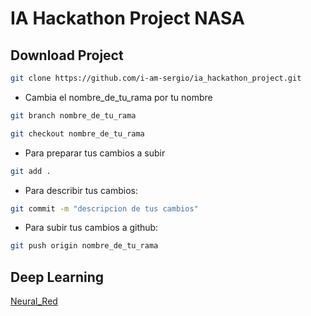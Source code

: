 # IA Hackathon Project NASA

## Download Project

```bash
git clone https://github.com/i-am-sergio/ia_hackathon_project.git
```
* Cambia el nombre_de_tu_rama por tu nombre
```bash
git branch nombre_de_tu_rama
```
```bash
git checkout nombre_de_tu_rama
```

* Para preparar tus cambios a subir
```bash
git add .
```

* Para describir tus cambios:
```bash
git commit -m "descripcion de tus cambios"
```

* Para subir tus cambios a github:
```bash
git push origin nombre_de_tu_rama
```

## Deep Learning
[Neural_Red](neuralred/README.md)
